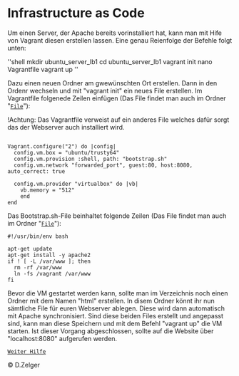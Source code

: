 # Infrastructure as Code

Um einen Server, der Apache bereits vorinstalliert hat, kann man mit Hife von Vagrant diesen erstellen lassen.
Eine genau Reienfolge der Befehle folgt unten:

''shell
mkdir ubuntu_server_lb1
cd ubuntu_server_lb1
vagrant init
nano Vagrantfile
vagrant up
''

Dazu einen neuen Ordner am gwewünschten Ort erstellen. Dann in den Ordenr wechseln und mit "vagrant init" ein neues File erstellen. Im Vagrantfile folgenede Zeilen einfügen (Das File findet man auch im Ordner "[`File`](../blob/master/Files/)"):

!Achtung: Das Vagrantfile verweist auf ein anderes File welches dafür sorgt das der Webserver auch installiert wird.

```shell

Vagrant.configure("2") do |config|
  config.vm.box = "ubuntu/trusty64"
  config.vm.provision :shell, path: "bootstrap.sh"
  config.vm.network "forwarded_port", guest:80, host:8080, auto_correct: true
  
  config.vm.provider "virtualbox" do |vb|
    vb.memory = "512"
    end
end
```
Das Bootstrap.sh-File beinhaltet folgende Zeilen (Das File findet man auch im Ordner "[`File`](../blob/master/Files/)"):

```shell
#!/usr/bin/env bash

apt-get update
apt-get install -y apache2
if ! [ -L /var/www ]; then
  rm -rf /var/www
  ln -fs /vagrant /var/www
fi
```
Bevor die VM gestartet werden kann, sollte man im Verzeichnis noch einen Ordner mit dem Namen "html" erstellen. In disem Ordner könnt ihr nun sämtliche File für euren Webserver ablegen. Diese wird dann automatisch mit Apache synchronisiert.
Sind diese beiden Files erstellt und angepasst sind, kann man diese Speichern und mit dem Befehl "vagrant up" die VM starten. Ist dieser Vorgang abgeschlossen, sollte auf die Website über "localhost:8080" aufgerufen werden.

[`Weiter Hilfe`](https://www.vagrantup.com/intro/getting-started/index.html)

© D.Zelger 
